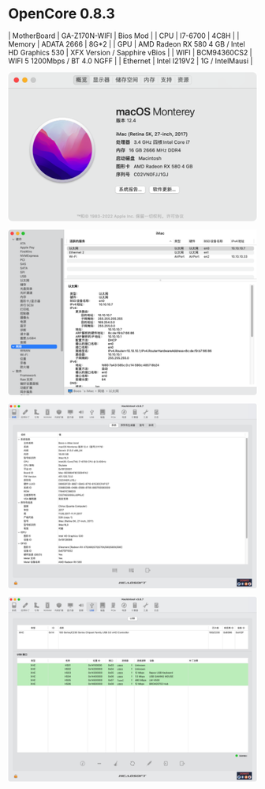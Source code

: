 # OpenCore 0.8.3 

| MotherBoard | GA-Z170N-WIFI                                  | Bios Mod                      |
| CPU         | I7-6700                                        | 4C8H                          |
| Memory      | ADATA 2666                                     | 8G*2                          |
| GPU         | AMD Radeon RX 580 4 GB / Intel HD Graphics 530 | XFX Version / Sapphire vBios  |
| WIFI        | BCM94360CS2                                    | WIFI 5 1200Mbps / BT 4.0 NGFF |
| Ethernet    | Intel I219V2                                   | 1G / IntelMausi               |

![iShot_2022-07-12_01.09.41](IMG/iShot_2022-07-12_01.09.41.png)

![iShot_2022-07-12_01.09.54](IMG/iShot_2022-07-12_01.09.54.png)

![iShot_2022-07-12_01.11.03](IMG/iShot_2022-07-12_01.11.03.jpg)

![iShot_2022-07-12_01.11.12](IMG/iShot_2022-07-12_01.11.12.jpg)